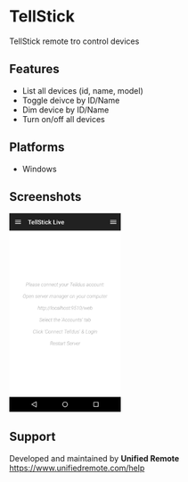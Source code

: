 # TellStick
TellStick remote tro control devices

## Features
*  List all devices (id, name, model)
*  Toggle deivce by ID/Name
*  Dim device by ID/Name
*  Turn on/off all devices

## Platforms
* Windows

## Screenshots
<img src="screen-setup.png" width="200" />

## Support
Developed and maintained by **Unified Remote**  
https://www.unifiedremote.com/help